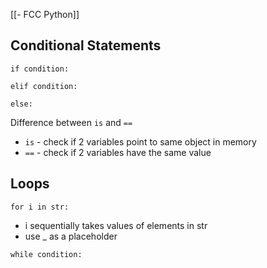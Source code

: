 [[- FCC Python]]
## Conditional Statements

`if condition:`

`elif condition:`

`else:`

Difference between `is` and `==`
- ``is`` - check if 2 variables point to same object in memory
- `==` - check if 2 variables have the same value

## Loops

`for i in str:`
- i sequentially takes values of elements in str
- use _ as a placeholder

`while condition:`
